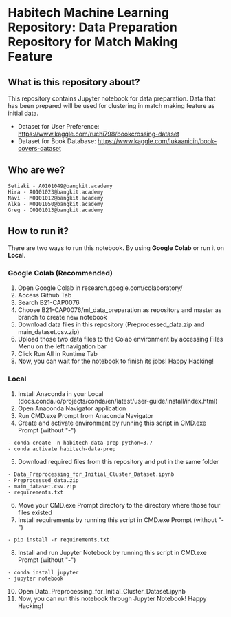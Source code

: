 # Habitech Machine Learning Repository: Data Preparation Repository for Match Making Feature

## What is this repository about?
This repository contains Jupyter notebook for data preparation. Data that has been prepared will be used for clustering in match making feature as initial data. 

*   Dataset for  User Preference: https://www.kaggle.com/ruchi798/bookcrossing-dataset
*   Dataset for Book Database: https://www.kaggle.com/lukaanicin/book-covers-dataset

## Who are we?
```
Setiaki - A0101049@bangkit.academy
Hira - A0101023@bangkit.academy
Navi - M0101012@bangkit.academy
Alka - M0101050@bangkit.academy
Greg - C0101013@bangkit.academy
```

## How to run it?
There are two ways to run this notebook. By using **Google Colab** or run it on **Local**.

### Google Colab (Recommended)
1. Open Google Colab in research.google.com/colaboratory/
2. Access Github Tab
3. Search B21-CAP0076
4. Choose B21-CAP0076/ml_data_preparation as repository and master as branch to create new notebook
5. Download data files in this repository (Preprocessed_data.zip and main_dataset.csv.zip)
6. Upload those two data files to the Colab environment by accessing Files Menu on the left navigation bar
7. Click Run All in Runtime Tab
8. Now, you can wait for the notebook to finish its jobs! Happy Hacking!

### Local
1. Install Anaconda in your Local (docs.conda.io/projects/conda/en/latest/user-guide/install/index.html)
2. Open Anaconda Navigator application
3. Run CMD.exe Prompt from Anaconda Navigator
4. Create and activate environment by running this script in CMD.exe Prompt (without "-")
```
- conda create -n habitech-data-prep python=3.7
- conda activate habitech-data-prep
```
5. Download required files from this repository and put in the same folder
```
- Data_Preprocessing_for_Initial_Cluster_Dataset.ipynb
- Preprocessed_data.zip
- main_dataset.csv.zip
- requirements.txt
```
6. Move your CMD.exe Prompt directory to the directory where those four files existed
7. Install requirements by running this script in CMD.exe Prompt (without "-")
```
- pip install -r requirements.txt
```
8. Install and run Jupyter Notebook by running this script in CMD.exe Prompt (without "-")
```
- conda install jupyter
- jupyter notebook  
```
10. Open Data_Preprocessing_for_Initial_Cluster_Dataset.ipynb
11. Now, you can run this notebook through Jupyter Notebook! Happy Hacking!
